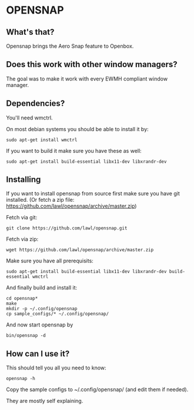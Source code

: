 OPENSNAP
==========

What's that?
------------
Opensnap brings the Aero Snap feature to Openbox.


Does this work with other window managers?
------------------------------------------
The goal was to make it work with every EWMH compliant window manager.


Dependencies?
-------------
You'll need wmctrl.

On most debian systems you should be able to install it by:

    sudo apt-get install wmctrl

If you want to build it make sure you have these as well:

    sudo apt-get install build-essential libx11-dev libxrandr-dev

Installing
----------
If you want to install opensnap from source first make sure you have git installed. (Or fetch a zip file: https://github.com/lawl/opensnap/archive/master.zip)

Fetch via git:

    git clone https://github.com/lawl/opensnap.git

Fetch via zip:

    wget https://github.com/lawl/opensnap/archive/master.zip

Make sure you have all prerequisits:

    sudo apt-get install build-essential libx11-dev libxrandr-dev build-essential wmctrl

And finally build and install it:

    cd opensnap*
    make
    mkdir -p ~/.config/opensnap
    cp sample_configs/* ~/.config/opensnap/

And now start opensnap by

    bin/opensnap -d
    

How can I use it?
-------------------
This should tell you all you need to know:

    opensnap -h

Copy the sample configs to ~/.config/opensnap/ (and edit them if needed).

They are mostly self explaining.
